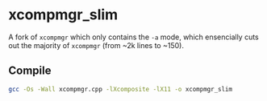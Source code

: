 # xcompmgr_slim

A fork of  `xcompmgr`  which only contains the `-a` mode, which ensencially cuts out the majority of `xcompmgr` (from ~2k lines to ~150).

## Compile

```bash
gcc -Os -Wall xcompmgr.cpp -lXcomposite -lX11 -o xcompmgr_slim
```



